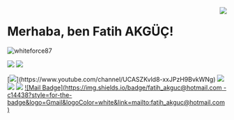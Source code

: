 <img align='right' src="https://github-readme-stats.vercel.app/api?username=whiteforce87&show_icons=true">

# Merhaba, ben Fatih AKGÜÇ! 
<p align="left"> <img src="https://komarev.com/ghpvc/?username=whiteforce87" alt="whiteforce87" /> </p>

[![](https://img.shields.io/twitter/follow/whtfrc?style=social)](https://www.twitter.com/whtfrc)
[![](https://img.shields.io/github/followers/whiteforce87?style=social)](https://www.github.com/whiteforce87)


[![](https://img.shields.io/badge/youtube-%23FF0000.svg?&style=for-the-badge&logo=youtube&logoColor=white")](https://www.youtube.com/channel/UCASZKvld8-xxJPzH9BvkWNg)
[![](https://img.shields.io/badge/twitter-%231DA1F2.svg?&style=for-the-badge&logo=twitter&logoColor=white)](https://www.twitter.com/whtfrc)
[![](https://img.shields.io/badge/linkedin-%230077B5.svg?&style=for-the-badge&logo=linkedin&logoColor=white)](https://www.linkedin.com/in/fatih-akgüç-646a181bb)
[![](https://img.shields.io/badge/instagram-%23E4405F.svg?&style=for-the-badge&logo=instagram&logoColor=white)](https://instagram.com/fthkgc)
[![Mail Badge](https://img.shields.io/badge/fatih_akguc@hotmail.com -c14438?style=for-the-badge&logo=Gmail&logoColor=white&link=mailto:fatih_akguc@hotmail.com)](mailto:fatih_akguc@hotmail.com)



